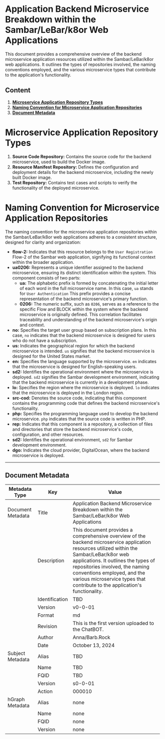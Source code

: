 # Application Backend Microservice Breakdown within the Sambar/LeBar/k8or Web Applications

This document provides a comprehensive overview of the backend microservice application resources utilized within the Sambar/LeBar/k8or web applications. It outlines the types of repositories involved, the naming conventions employed, and the various microservice types that contribute to the application's functionality.

## Content

1. **[Microservice Application Repository Types](#Microservice-Application-Repository-Types)**
2. **[Naming Convention for Microservice Application Repositories](#Naming-Convention-for-Microservice-Application-Repositories)**
3. **[Document Metadata](#Document-Metadata)**

<h1 id="Microservice-Application-Repository-Types">Microservice Application Repository Types</h1>

1. **Source Code Repository:** Contains the source code for the backend microservice, used to build the Docker image.
2. **Resource Manifest Repository:** Defines the configuration and deployment details for the backend microservice, including the newly built Docker image.
3. **Test Repository:** Contains test cases and scripts to verify the functionality of the deployed microservice.

<h1 id="Naming-Convention-for-Microservice-Application-Repositories">Naming Convention for Microservice Application Repositories</h1>

The naming convention for the microservice application repositories within the Sambar/LeBar/k8or web applications adheres to a consistent structure, designed for clarity and organization:

* **flow-2:** Indicates that this resource belongs to the `User Registration` Flow-2 of the Sambar web application, signifying its functional context within the broader application.
* **ua0206:** Represents a unique identifier assigned to the backend microservice, ensuring its distinct identification within the system. This component consists of two parts:
  * **ua:** The alphabetic prefix is formed by concatenating the initial letter of each word in the full microservice name. In this case, `ua` stands for `User Authentication` This prefix provides a concise representation of the backend microservice's primary function.
  * **0206:** The numeric suffix, such as `0206`, serves as a reference to the specific Flow and BLOCK within the system where the backend microservice is originally defined. This correlation facilitates traceability and understanding of the backend microservice's origin and context.
* **no:** Specifies the target user group based on subscription plans. In this case, `no` indicates that the backend microservice is designed for users who do not have a subscription.
* **us:** Indicates the geographical region for which the backend microservice is intended. `us` signifies that the backend microservice is designed for the United States market.
* **en:** Specifies the language supported by the microservice. `en` indicates that the microservice is designed for English-speaking users.
* **sd2:** Identifies the operational environment where the microservice is deployed. `sd2` signifies the Sambar development environment, indicating that the backend microservice is currently in a development phase.
* **lo:** Specifies the region where the microservice is deployed. `lo` indicates that the microservice is deployed in the London region.
* **src-cod:** Denotes the source code, indicating that this component contains the programming code that defines the backend microservice's functionality.
* **php:** Specifies the programming language used to develop the backend microservice. `php` indicates that the source code is written in PHP.
* **rep:** Indicates that this component is a repository, a collection of files and directories that store the backend microservice's code, configuration, and other resources.
* **sd2:** Identifies the operational environment, `sd2` for Sambar development environment.
* **dgo:** Indicates the cloud provider, DigitalOcean, where the backend microservice is deployed.

---

<h2 id="Document-Metadata">Document Metadata</h2>

| Metadata Type | Key | Value |
|---|---|---|
| Document Metadata | Title | Application Backend Microservice Breakdown within the Sambar/LeBar/k8or Web Applications |
| | Description | This document provides a comprehensive overview of the backend microservice application resources utilized within the Sambar/LeBar/k8or web applications. It outlines the types of repositories involved, the naming conventions employed, and the various microservice types that contribute to the application's functionality. |
| | Identification | TBD | |
| | Version | v0-0-01 | |
| | Format | md | |
| | Revision | This is the first version uploaded to the ChatBOT. |
| | Author | Anna/Barb.Rock |
| | Date | October 13, 2024 |
| Subject Metadata | Alias | TBD |
| |  Name | TBD |
| |  FQID | TBD |
| |  Version | s0-0-01 |
| |  Action | 000010 |
| hGraph Metadata | Alias | none |
| |  Name | none |
| |  FQID | none |
| |  Version | none |